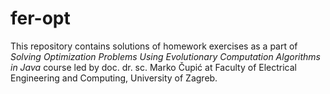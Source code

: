 # fer-opt
This repository contains solutions of homework exercises as a part of *Solving Optimization Problems Using Evolutionary Computation Algorithms in Java* course led by doc. dr. sc. Marko Čupić at Faculty of Electrical Engineering and Computing, University of Zagreb.
